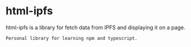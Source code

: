 # html-ipfs
html-ipfs is a library for fetch data from IPFS and displaying it on a page.

    Personal library for learning npm and typescript.